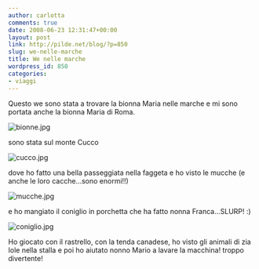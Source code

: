 ```yaml
---
author: carlotta
comments: true
date: 2008-06-23 12:31:47+00:00
layout: post
link: http://pilde.net/blog/?p=850
slug: we-nelle-marche
title: We nelle marche
wordpress_id: 850
categories:
- viaggi
---
```


Questo we sono stata a trovare la bionna Maria nelle marche e mi sono portata anche la bionna Maria di Roma. 

![bionne.jpg]({{baseurl}}/uploads/2008/06/bionne.jpg)




sono stata sul monte Cucco

![cucco.jpg]({{baseurl}}/uploads/2008/06/cucco.jpg)




dove ho fatto una bella passeggiata nella faggeta e ho visto le mucche (e anche le loro cacche...sono enormi!!)




![mucche.jpg]({{baseurl}}/uploads/2008/06/mucche.jpg)




e ho mangiato il coniglio in porchetta che ha fatto nonna Franca...SLURP! :)




![coniglio.jpg]({{baseurl}}/uploads/2008/06/coniglio.jpg)




Ho giocato con il rastrello, con la tenda canadese, ho visto gli animali di zia Iole nella stalla e poi ho aiutato nonno Mario a lavare la macchina! troppo divertente!


